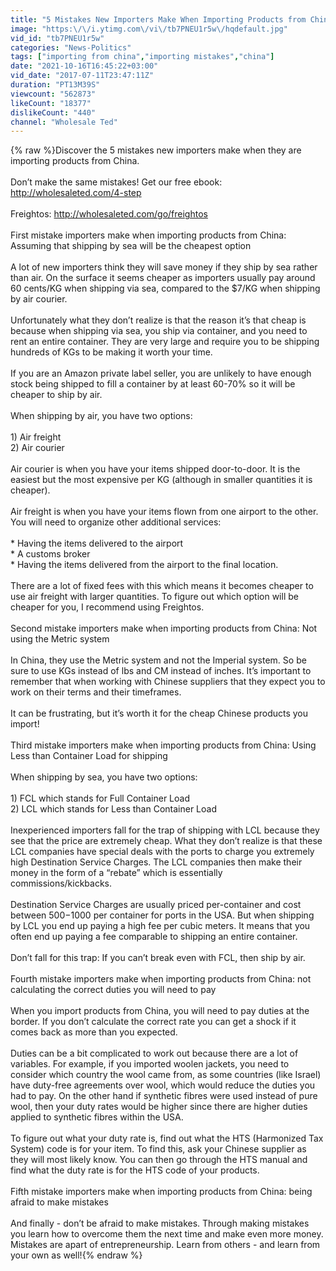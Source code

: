 ```yaml
---
title: "5 Mistakes New Importers Make When Importing Products from China"
image: "https:\/\/i.ytimg.com\/vi\/tb7PNEU1r5w\/hqdefault.jpg"
vid_id: "tb7PNEU1r5w"
categories: "News-Politics"
tags: ["importing from china","importing mistakes","china"]
date: "2021-10-16T16:45:22+03:00"
vid_date: "2017-07-11T23:47:11Z"
duration: "PT13M39S"
viewcount: "562873"
likeCount: "18377"
dislikeCount: "440"
channel: "Wholesale Ted"
---
```

{% raw %}Discover the 5 mistakes new importers make when they are importing products from China. <br /><br />Don’t make the same mistakes! Get our free ebook: <a rel="nofollow" target="blank" href="http://wholesaleted.com/4-step">http://wholesaleted.com/4-step</a> <br /><br />Freightos: <a rel="nofollow" target="blank" href="http://wholesaleted.com/go/freightos">http://wholesaleted.com/go/freightos</a> <br /><br />First mistake importers make when importing products from China: Assuming that shipping by sea will be the cheapest option <br /><br />A lot of new importers think they will save money if they ship by sea rather than air. On the surface it seems cheaper as importers usually pay around 60 cents/KG when shipping via sea, compared to the $7/KG when shipping by air courier.<br /><br />Unfortunately what they don’t realize is that the reason it’s that cheap is because when shipping via sea, you ship via container, and you need to rent an entire container. They are very large and require you to be shipping hundreds of KGs to be making it worth your time. <br /><br />If you are an Amazon private label seller, you are unlikely to have enough stock being shipped to fill a container by at least 60-70% so it will be cheaper to ship by air. <br /><br />When shipping by air, you have two options:<br /><br />1) Air freight<br />2) Air courier<br /><br />Air courier is when you have your items shipped door-to-door. It is the easiest but the most expensive per KG (although in smaller quantities it is cheaper).<br /><br />Air freight is when you have your items flown from one airport to the other. You will need to organize other additional services:<br /><br />* Having the items delivered to the airport<br />* A customs broker<br />* Having the items delivered from the airport to the final location.<br /><br />There are a lot of fixed fees with this which means it becomes cheaper to use air freight with larger quantities. To figure out which option will be cheaper for you, I recommend using Freightos.<br /><br />Second mistake importers make when importing products from China: Not using the Metric system<br /><br />In China, they use the Metric system and not the Imperial system. So be sure to use KGs instead of lbs and CM instead of inches. It’s important to remember that when working with Chinese suppliers that they expect you to work on their terms and their timeframes. <br /><br />It can be frustrating, but it’s worth it for the cheap Chinese products you import! <br /><br />Third mistake importers make when importing products from China: Using Less than Container Load for shipping<br /><br />When shipping by sea, you have two options:<br /><br />1) FCL which stands for Full Container Load<br />2) LCL which stands for Less than Container Load<br /><br />Inexperienced importers fall for the trap of shipping with LCL because they see that the price are extremely cheap. What they don’t realize is that these LCL companies have special deals with the ports to charge you extremely high Destination Service Charges. The LCL companies then make their money in the form of a “rebate” which is essentially commissions/kickbacks. <br /><br />Destination Service Charges are usually priced per-container and cost between $500-$1000 per container for ports in the USA. But when shipping by LCL you end up paying a high fee per cubic meters. It means that you often end up paying a fee comparable to shipping an entire container.<br /><br />Don’t fall for this trap: If you can’t break even with FCL, then ship by air. <br /><br />Fourth mistake importers make when importing products from China: not calculating the correct duties you will need to pay<br /><br />When you import products from China, you will need to pay duties at the border. If you don’t calculate the correct rate you can get a shock if it comes back as more than you expected. <br /><br />Duties can be a bit complicated to work out because there are a lot of variables. For example, if you imported woolen jackets, you need to consider which country the wool came from, as some countries (like Israel) have duty-free agreements over wool, which would reduce the duties you had to pay. On the other hand if synthetic fibres were used instead of pure wool, then your duty rates would be higher since there are higher duties applied to synthetic fibres within the USA.<br /><br />To figure out what your duty rate is, find out what the HTS (Harmonized Tax System) code is for your item. To find this, ask your Chinese supplier as they will most likely know. You can then go through the HTS manual and find what the duty rate is for the HTS code of your products. <br /><br />Fifth mistake importers make when importing products from China: being afraid to make mistakes<br /><br />And finally - don’t be afraid to make mistakes. Through making mistakes you learn how to overcome them the next time and make even more money. Mistakes are apart of entrepreneurship. Learn from others - and learn from your own as well!{% endraw %}
